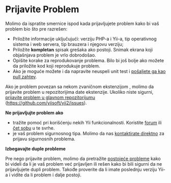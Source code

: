 Prijavite Problem
=================

Molimo da ispratite smernice ispod kada prijavljujete problem kako bi vaš problem bio što pre razrešen:

* Priložite informacije uključujući: verziju PHP-a i Yii-a, tip operativnog sistema i web servera, tip brauzera i njegovu verziju;
* Priložite **kompletan** spisak grešaka ako postoji. Snimak ekrana koji objašnjava problem je vrlo dobrodošao.
* Opišite korake za reprodukovanje problema. Bilo bi još bolje ako možete da priložite kod koji reprodukuje problem.
* Ako je moguće možete i da napravite neuspeli unit test i [pošaljete ga kao pull zahtev](git-workflow.md).

Ako je problem povezan sa nekom zvaničnom ekstenzijom , molimo da prijavite problem u repozitorijima date ekstenzije.
Ukoliko niste sigurni, [prijavite problem u glavnom repozitorijumu](https://github.com/yiisoft/yii2/issues/new) (<https://github.com/yiisoft/yii2/issues>).

**Ne prijavljujte problem ako**

* tražite pomoć pri korišćenju nekih Yii funkcionalnosti. Koristite [forum](http://www.yiiframework.com/forum/index.php/forum/42-general-discussions-for-yii-20/) ili [čet sobu](http://www.yiiframework.com/chat/) u te svrhe.
* je vaš problem sigurnosnog tipa. Molimo da nas [kontaktirate direktno](http://www.yiiframework.com/security/) za prijavu sigurnosnih problema.

**Izbegavajte duple probleme**

Pre nego prijavite problem, molimo da pretražite [postojeće probleme](https://github.com/yiisoft/yii2/issues) kako bi videli da li je vaš problem već prijavljen ili rešen kako bi bili sigurni da ne prijavljujete dupli problem. Takođe proverite da li imate poslednju verziju Yii-a i vidite da li problem i dalje postoji.
